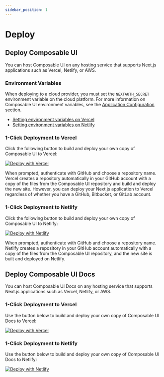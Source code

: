 ```yaml
---
sidebar_position: 1
---
```


# Deploy

## Deploy Composable UI

You can host Composable UI on any hosting service that supports Next.js applications such as Vercel, Netlify, or AWS.

### Environment Variables

When deploying to a cloud provider, you must set the `NEXTAUTH_SECRET` environment variable on the cloud platform. For more information on Composable UI environment variables, see the [Application Configuration](../essentials/configuration.md) section.
- [Setting environment variables on Vercel](https://vercel.com/docs/concepts/projects/environment-variables)
- [Setting environment variables on Netlify](https://docs.netlify.com/environment-variables/overview/)

### 1-Click Deployment to Vercel

Click the following button to build and deploy your own copy of Composable UI to Vercel:

[![Deploy with Vercel](https://vercel.com/button)](https://vercel.com/new/clone?repository-url=https%3A%2F%2Fgithub.com%2Fcomposable-com%2Fcomposable-ui&root-directory=composable-ui&project-name=composable-ui&repository-name=composable-ui&demo-title=Composable%20UI&demo-description=Open%20Source%20React%20Storefront%20for%20Composable%20Commerce&demo-url=https%3A%2F%2Fstorefront.composable.com%2F&demo-image=https%3A%2F%2Fstorefront.composable.com%2Fimg%2Fdemo_image.png&envDescription=Enter%20your%20NEXTAUTH_SECRET.&env=NEXTAUTH_SECRET&envLink=https%3A%2F%2Fnext-auth.js.org%2Fconfiguration%2Foptions%23nextauth_secret)

When prompted, authenticate with GitHub and choose a repository name.
Vercel creates a repository automatically in your GitHub account with a copy of the files from the Composable UI repository and build and deploy the new site. However, you can deploy your Next.js application to Vercel regardless of whether you have a GitHub, Bitbucket, or GitLab account.

### 1-Click Deployment to Netlify

Click the following button to build and deploy your own copy of Composable UI to Netlify:

[![Deploy with Netlify](https://www.netlify.com/img/deploy/button.svg)](https://app.netlify.com/start/deploy?repository=https://github.com/composable-com/composable-ui&base=composable-ui#PNPM_FLAGS=--shamefully-hoist)

When prompted, authenticate with GitHub and choose a repository name.
Netlify creates a repository in your GitHub account automatically with a copy of the files from the Composable UI repository, and the new site is built and deployed on Netlify.

## Deploy Composable UI Docs

You can host Composable UI Docs on any hosting service that supports Next.js applications such as Vercel, Netlify, or AWS.

### 1-Click Deployment to Vercel
Use the button below to build and deploy your own copy of Composable UI Docs to Vercel:

[![Deploy with Vercel](https://vercel.com/button)](https://vercel.com/new/clone?repository-url=https%3A%2F%2Fgithub.com%composable-com%2Fcomposable-ui&root-directory=docs&build-command=cd%20docs%20%26%26%20yarn%20build&install-command=cd%20docs%20%26%26%20yarn%20install&project-name=composable-ui-docs&repository-name=composable-ui-docs&demo-title=Composable%20UI%20docs&demo-image=https%3A%2F%2Fstorefront.composable.com%2Fimg%2Fcomposable-ui-docs.png&demo-description=Docs%20for%20Open%20Source%20React%20Storefront%20for%20Composable%20Commerce&demo-url=https%3A%2F%2Fstorefront.composable.com)

### 1-Click Deployment to Netlify
Use the button below to build and deploy your own copy of Composable UI Docs to Netlify:

[![Deploy with Netlify](https://www.netlify.com/img/deploy/button.svg)](https://app.netlify.com/start/deploy?repository=https://github.com/composable-com/composable-ui&base=docs#PNPM_FLAGS=--shamefully-hoist)


